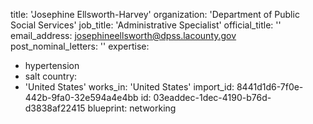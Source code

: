 title: 'Josephine Ellsworth-Harvey'
organization: 'Department of Public Social Services'
job_title: 'Administrative Specialist'
official_title: ''
email_address: josephineellsworth@dpss.lacounty.gov
post_nominal_letters: ''
expertise:
  - hypertension
  - salt
country:
  - 'United States'
works_in: 'United States'
import_id: 8441d1d6-7f0e-442b-9fa0-32e594a4e4bb
id: 03eaddec-1dec-4190-b76d-d3838af22415
blueprint: networking
